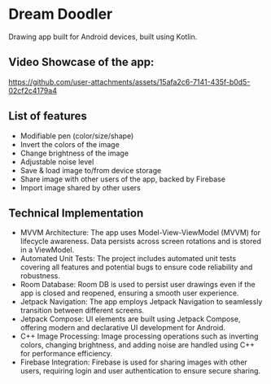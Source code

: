 # Dream Doodler
Drawing app built for Android devices, built using Kotlin.

## Video Showcase of the app:

https://github.com/user-attachments/assets/15afa2c6-7141-435f-b0d5-02cf2c4179a4

## List of features
* Modifiable pen (color/size/shape)
* Invert the colors of the image
* Change brightness of the image
* Adjustable noise level
* Save & load image to/from device storage
* Share image with other users of the app, backed by Firebase
* Import image shared by other users

## Technical Implementation
* MVVM Architecture: The app uses Model-View-ViewModel (MVVM) for lifecycle awareness. Data persists across screen rotations and is stored in a ViewModel.
* Automated Unit Tests: The project includes automated unit tests covering all features and potential bugs to ensure code reliability and robustness.
* Room Database: Room DB is used to persist user drawings even if the app is closed and reopened, ensuring a smooth user experience.
* Jetpack Navigation: The app employs Jetpack Navigation to seamlessly transition between different screens.
* Jetpack Compose: UI elements are built using Jetpack Compose, offering modern and declarative UI development for Android.
* C++ Image Processing: Image processing operations such as inverting colors, changing brightness, and adding noise are handled using C++ for performance efficiency.
* Firebase Integration: Firebase is used for sharing images with other users, requiring login and user authentication to ensure secure sharing.
